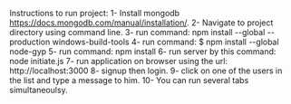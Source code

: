 Instructions to run project:
1- Install mongodb https://docs.mongodb.com/manual/installation/.
2- Navigate to project directory using command line.
3- run command: npm install --global --production windows-build-tools
4- run command: $ npm install --global node-gyp
5- run command: npm install
6- run server by this command: node initiate.js
7- run application on browser using the url: http://localhost:3000
8- signup then login.
9- click on one of the users in the list and type a message to him.
10- You can run several tabs simultaneoulsy.
